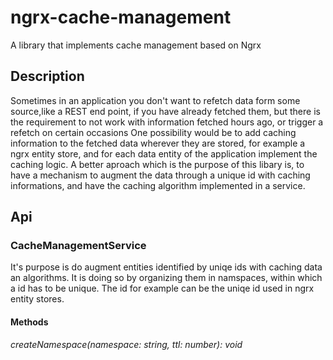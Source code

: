 # ngrx-cache-management
A library that implements cache management based on Ngrx

## Description
Sometimes in an application you don't want to refetch data form some source,like a REST end point, if you have already fetched them, but there is the requirement
to not work with information fetched hours ago, or trigger a refetch on certain occasions 
One possibility would be to add caching information to the fetched data wherever they are stored, for example a ngrx entity store, and for each data entity of the
application implement the caching logic.
A better aproach which is the purpose of this libary is, to have a mechanism to augment the data through a unique id with caching informations, and have the
caching algorithm implemented in a service.

## Api

### CacheManagementService
It's purpose is do augment entities identified by uniqe ids with caching data an algorithms. It is doing so by organizing them in namspaces, within which a id 
has to be unique. The id for example can be the uniqe id used in ngrx entity stores.

#### Methods

*createNamespace(namespace: string, ttl: number): void*
